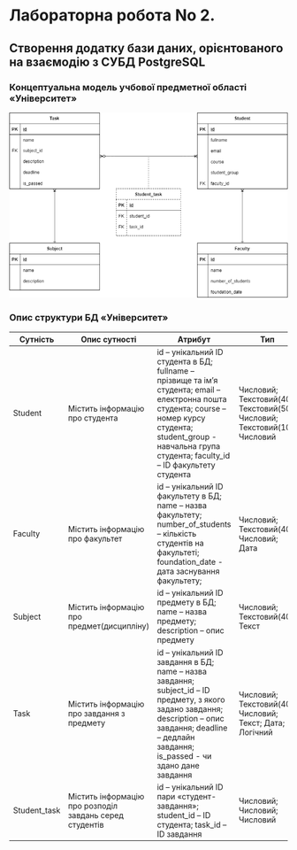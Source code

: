 # Лабораторна робота No 2.
## Створення додатку бази даних, орієнтованого на взаємодію з СУБД PostgreSQL
### Концептуальна модель учбової предметної області «Університет»
![ER-diagram](er-diagram.png)
### Опис структури БД «Університет»
Сутність | Опис сутності | Атрибут | Тип
------------ | ------------- | ------------- | -------------
Student | Містить інформацію про студента | id – унікальний ID студента в БД; fullname – прізвище та ім’я студента; email – електронна пошта студента; course – номер курсу студента; student_group - навчальна група студента; faculty_id – ID факультету студента | Числовий; Текстовий(40); Текстовий(50); Числовий; Текстовий(10); Числовий
Faculty | Містить інформацію про факультет | id – унікальний ID факультету в БД; name – назва факультету; number_of_students – кількість студентів на факультеті; foundation_date - дата заснування факультету; | Числовий; Текстовий(40); Числовий; Дата
Subject | Містить інформацію про предмет(дисципліну)| id – унікальний ID предмету в БД; name – назва предмету; description – опис предмету | Числовий; Текстовий(40); Текст
Task | Містить інформацію про завдання з предмету | id – унікальний ID завдання в БД; name – назва завдання; subject_id – ID предмету, з якого задано завдання; description – опис завдання; deadline – дедлайн завдання; is_passed - чи здано дане завдання | Числовий; Текстовий(40); Числовий; Текст; Дата; Логічний
Student_task | Містить інформацію про розподіл завдань серед студентів | id – унікальний ID пари «студент-завдання»; student_id – ID студента; task_id – ID завдання |  Числовий; Числовий; Числовий
